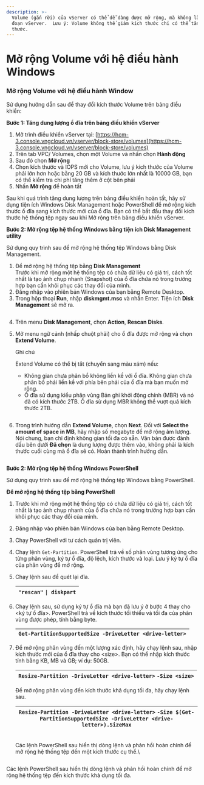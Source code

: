 ```yaml
---
description: >-
  Volume (gắn rời) của vServer có thể dễ dàng được mở rộng, mà không làm gián
  đoạn vServer.  Lưu ý: Volume không thể giảm kích thước chỉ có thể tăng kích
  thước.
---
```


# Mở rộng Volume với hệ điều hành Windows

### **Mở rộng Volume với hệ điều hành Window** <a href="#morongvolumevoihedieuhanhwindow-morongvolumevoihedieuhanhwindow" id="morongvolumevoihedieuhanhwindow-morongvolumevoihedieuhanhwindow"></a>

Sử dụng hướng dẫn sau để thay đổi kích thước Volume trên bảng điều khiển:

**Bước 1: Tăng dung lượng ổ đĩa trên bảng điều khiển vServer**

1. Mở trình điều khiển vServer tại: [https://hcm-3.console.vngcloud.vn/vserver/block-store/volumes](https://hcm-3.console.vngcloud.vn/vserver/block-store/volumes)
2. Trên tab VPC/  Volumes, chọn một Volume và nhấn chọn **Hành động**
3. Sau đó chọn **Mở rộng**
4. Chọn kích thước và IOPS mới cho Volume, lưu ý kích thước của Volume phải lớn hơn hoặc bằng 20 GB và kích thước lớn nhất là 10000 GB, bạn có thể kiểm tra chi phí tăng thêm ở cột bên phải
5. Nhấn **Mở rộng** để hoàn tất

Sau khi quá trình tăng dung lượng trên bảng điều khiển hoàn tất, hãy sử dụng tiện ích Windows Disk Management hoặc PowerShell để mở rộng kích thước ổ đĩa sang kích thước mới của ổ đĩa. Bạn có thể bắt đầu thay đổi kích thước hệ thống tệp ngay sau khi Mở rộng trên bảng điều khiển vServer.

**Bước 2: Mở rộng tệp hệ thống Windows bằng tiện ích Disk Management utility**

Sử dụng quy trình sau để mở rộng hệ thống tệp Windows bằng Disk Management.

1. Để mở rộng hệ thống tệp bằng **Disk Management**\
   Trước khi mở rộng một hệ thống tệp có chứa dữ liệu có giá trị, cách tốt nhất là tạo ảnh chụp nhanh (Snapshot) của ổ đĩa chứa nó trong trường hợp bạn cần khôi phục các thay đổi của mình.&#x20;
2. Đăng nhập vào phiên bản Windows của bạn bằng Remote Desktop.
3. Trong hộp thoại **Run**, nhập **diskmgmt.msc** và nhấn Enter. Tiện ích **Disk Management** sẽ mở ra.

<figure><img src="../../../.gitbook/assets/Man hinh Disk Management tren Window.png" alt=""><figcaption></figcaption></figure>

4. Trên menu **Disk Management**, chọn **Action**, **Rescan Disks**.
5.  Mở menu ngữ cảnh (nhấp chuột phải) cho ổ đĩa được mở rộng và chọn **Extend Volume**.

    Ghi chú

    Extend Volume có thể bị tắt (chuyển sang màu xám) nếu:

    * Không gian chưa phân bổ không liền kề với ổ đĩa. Không gian chưa phân bổ phải liền kề với phía bên phải của ổ đĩa mà bạn muốn mở rộng.
    * Ổ đĩa sử dụng kiểu phân vùng Bản ghi khởi động chính (MBR) và nó đã có kích thước 2TB. Ổ đĩa sử dụng MBR không thể vượt quá kích thước 2TB.

<figure><img src="../../../.gitbook/assets/Man hinh chon Extend Volume tren Window.png" alt=""><figcaption></figcaption></figure>

6. Trong trình hướng dẫn **Extend Volume**, chọn **Next**. Đối với **Select the amount of space in MB**, hãy nhập số megabyte để mở rộng âm lượng. Nói chung, bạn chỉ định không gian tối đa có sẵn. Văn bản được đánh dấu bên dưới **Đã chọn** là dung lượng được thêm vào, không phải là kích thước cuối cùng mà ổ đĩa sẽ có. Hoàn thành trình hướng dẫn.

<figure><img src="../../../.gitbook/assets/Man hinh chon Amount of space tren Window.png" alt=""><figcaption></figcaption></figure>

**Bước 2: Mở rộng tệp hệ thống Windows PowerShell**

Sử dụng quy trình sau để mở rộng hệ thống tệp Windows bằng PowerShell.

**Để mở rộng hệ thống tệp bằng PowerShell**

1. Trước khi mở rộng một hệ thống tệp có chứa dữ liệu có giá trị, cách tốt nhất là tạo ảnh chụp nhanh của ổ đĩa chứa nó trong trường hợp bạn cần khôi phục các thay đổi của mình.
2. Đăng nhập vào phiên bản Windows của bạn bằng Remote Desktop.
3. Chạy PowerShell với tư cách quản trị viên.
4. Chạy lệnh `Get-Partition`. PowerShell trả về số phân vùng tương ứng cho từng phân vùng, ký tự ổ đĩa, độ lệch, kích thước và loại. Lưu ý ký tự ổ đĩa của phân vùng để mở rộng.
5.  Chạy lệnh sau để quét lại đĩa.

    | `"rescan"` `\| diskpart` |
    | ------------------------ |
6.  Chạy lệnh sau, sử dụng ký tự ổ đĩa mà bạn đã lưu ý ở bước 4 thay cho \<ký tự ổ đĩa>. PowerShell trả về kích thước tối thiểu và tối đa của phân vùng được phép, tính bằng byte.

    | `Get-PartitionSupportedSize -DriveLetter <drive-letter>` |
    | -------------------------------------------------------- |
7.  Để mở rộng phân vùng đến một lượng xác định, hãy chạy lệnh sau, nhập kích thước mới của ổ đĩa thay cho \<size>. Bạn có thể nhập kích thước tính bằng KB, MB và GB; ví dụ: 50GB.

    | `Resize-Partition -DriveLetter <drive-letter>` `-Size <size>` |
    | ------------------------------------------------------------- |

    Để mở rộng phân vùng đến kích thước khả dụng tối đa, hãy chạy lệnh sau.

    | `Resize-Partition -DriveLetter <drive-letter>` `-Size $(Get-PartitionSupportedSize -DriveLetter <drive-letter>).SizeMax` |
    | ------------------------------------------------------------------------------------------------------------------------ |

    \
    Các lệnh PowerShell sau hiển thị dòng lệnh và phản hồi hoàn chỉnh để mở rộng hệ thống tệp đến một kích thước cụ thể.\


    <figure><img src="../../../.gitbook/assets/Man hinh su dụng Window PoweShell de mo rong Volume tren Window.png" alt=""><figcaption></figcaption></figure>

Các lệnh PowerShell sau hiển thị dòng lệnh và phản hồi hoàn chỉnh để mở rộng hệ thống tệp đến kích thước khả dụng tối đa.

<figure><img src="../../../.gitbook/assets/Man hinh su dụng Window PoweShell de mo rong Volume va lay thong tin Max Volume tren Window.png" alt=""><figcaption></figcaption></figure>
